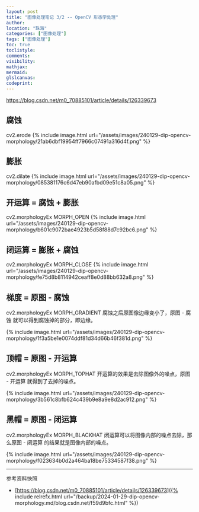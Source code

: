 ```yaml
---
layout: post
title: "图像处理笔记 3/2 -- OpenCV 形态学处理"
author:
location: "珠海"
categories: ["图像处理"]
tags: ["图像处理"]
toc: true
toclistyle:
comments:
visibility:
mathjax:
mermaid:
glslcanvas:
codeprint:
---
```


<https://blog.csdn.net/m0_70885101/article/details/126339673>


## 腐蚀

cv2.erode
{% include image.html url="/assets/images/240129-dip-opencv-morphology/21ab6dbf19954ff7966c07491a316d4f.png" %}


## 膨胀

cv2.dilate
{% include image.html url="/assets/images/240129-dip-opencv-morphology/085381176c6d47eb90afbd09e51c8a05.png" %}


## 开运算 = 腐蚀 + 膨胀

cv2.morphologyEx MORPH_OPEN
{% include image.html url="/assets/images/240129-dip-opencv-morphology/b601c9072bae4923b5d58f88d7c92bc6.png" %}


## 闭运算 = 膨胀 + 腐蚀

cv2.morphologyEx MORPH_CLOSE
{% include image.html url="/assets/images/240129-dip-opencv-morphology/fe75d8b8114942ceaff8e0d88bb632a8.png" %}


## 梯度 = 原图 - 腐蚀

cv2.morphologyEx MORPH_GRADIENT
腐蚀之后原图像边缘变小了，原图 - 腐蚀 就可以得到腐蚀掉的部分，即边缘。

{% include image.html url="/assets/images/240129-dip-opencv-morphology/1f3a5be1e0074ddf81d34d66b46f381d.png" %}


## 顶帽 = 原图 - 开运算

cv2.morphologyEx MORPH_TOPHAT
开运算的效果是去除图像外的噪点，原图 - 开运算 就得到了去掉的噪点。

{% include image.html url="/assets/images/240129-dip-opencv-morphology/3b561c8bfb624c439b9e8a9e8d2ac912.png" %}


## 黑帽 = 原图 - 闭运算

cv2.morphologyEx MORPH_BLACKHAT
闭运算可以将图像内部的噪点去除，那么原图 - 闭运算 的结果就是图像内部的噪点。

{% include image.html url="/assets/images/240129-dip-opencv-morphology/f023634b0d2a464ba18be75334587f38.png" %}



<hr class='reviewline'/>
<p class='reviewtip'><script type='text/javascript' src='{% include relref.html url="/assets/reviewjs/blogs/2024-01-29-dip-opencv-morphology.md.js" %}'></script></p>
<font class='ref_snapshot'>参考资料快照</font>

- [https://blog.csdn.net/m0_70885101/article/details/126339673]({% include relrefx.html url="/backup/2024-01-29-dip-opencv-morphology.md/blog.csdn.net/f59d9bfc.html" %})
